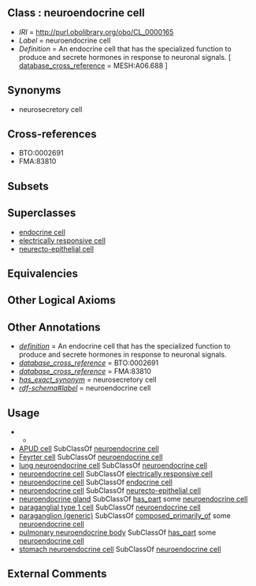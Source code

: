 
## Class : neuroendocrine cell

 * *IRI* = http://purl.obolibrary.org/obo/CL_0000165
 * *Label* = neuroendocrine cell
 * *Definition* = An endocrine cell that has the specialized function to produce and secrete hormones in response to neuronal signals. [ [database_cross_reference](../../ef/oboInOwl#hasDbXref.md) = MESH:A06.688 ]

## Synonyms

 * neurosecretory cell

## Cross-references

 * BTO:0002691
 * FMA:83810

## Subsets


## Superclasses

 * [endocrine cell](../../CL/63/CL_0000163.md)
 * [electrically responsive cell](../../CL/93/CL_0000393.md)
 * [neurecto-epithelial cell](../../CL/10/CL_0000710.md)

## Equivalencies


## Other Logical Axioms


## Other Annotations

 * *[definition](../../IAO/15/IAO_0000115.md)* = An endocrine cell that has the specialized function to produce and secrete hormones in response to neuronal signals.
 * *[database_cross_reference](../../ef/oboInOwl#hasDbXref.md)* = BTO:0002691
 * *[database_cross_reference](../../ef/oboInOwl#hasDbXref.md)* = FMA:83810
 * *[has_exact_synonym](../../ym/oboInOwl#hasExactSynonym.md)* = neurosecretory cell
 * *[rdf-schema#label](../../el/rdf-schema#label.md)* = neuroendocrine cell

## Usage

 * -
 * [APUD cell](../../CL/68/CL_0000568.md) SubClassOf [neuroendocrine cell](../../CL/65/CL_0000165.md)
 * [Feyrter cell](../../CL/66/CL_0002066.md) SubClassOf [neuroendocrine cell](../../CL/65/CL_0000165.md)
 * [lung neuroendocrine cell](../../CL/23/CL_1000223.md) SubClassOf [neuroendocrine cell](../../CL/65/CL_0000165.md)
 * [neuroendocrine cell](../../CL/65/CL_0000165.md) SubClassOf [electrically responsive cell](../../CL/93/CL_0000393.md)
 * [neuroendocrine cell](../../CL/65/CL_0000165.md) SubClassOf [endocrine cell](../../CL/63/CL_0000163.md)
 * [neuroendocrine cell](../../CL/65/CL_0000165.md) SubClassOf [neurecto-epithelial cell](../../CL/10/CL_0000710.md)
 * [neuroendocrine gland](../../UBERON/33/UBERON_0010133.md) SubClassOf [has_part](../../BFO/51/BFO_0000051.md) some [neuroendocrine cell](../../CL/65/CL_0000165.md)
 * [paraganglial type 1 cell](../../CL/99/CL_0000699.md) SubClassOf [neuroendocrine cell](../../CL/65/CL_0000165.md)
 * [paraganglion (generic)](../../UBERON/78/UBERON_0034978.md) SubClassOf [composed_primarily_of](../../RO/73/RO_0002473.md) some [neuroendocrine cell](../../CL/65/CL_0000165.md)
 * [pulmonary neuroendocrine body](../../UBERON/02/UBERON_0010002.md) SubClassOf [has_part](../../BFO/51/BFO_0000051.md) some [neuroendocrine cell](../../CL/65/CL_0000165.md)
 * [stomach neuroendocrine cell](../../CL/22/CL_1000222.md) SubClassOf [neuroendocrine cell](../../CL/65/CL_0000165.md)

## External Comments

